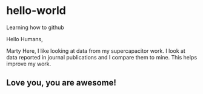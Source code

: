 # hello-world
Learning how to github

Hello Humans,

Marty Here, I like looking at data from my supercapacitor work. I look at data reported in journal publications and I compare them to mine. This helps improve my work.

## Love you, you are awesome!